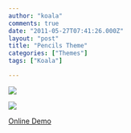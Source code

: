 ```yaml
---
author: "koala"
comments: true
date: "2011-05-27T07:41:26.000Z"
layout: "post"
title: "Pencils Theme"
categories: ["Themes"]
tags: ["Koala"]

---
```

[![](https://www.silexlabs.org/wp-content/uploads/2011/05/home_page.png)](http://silexprod.com/pencils)

[![](https://www.silexlabs.org/wp-content/uploads/2011/05/services_design_page.png)](http://silexprod.com/pencils/#/start/services/design)

[Online Demo](http://silexprod.com/pencils)


